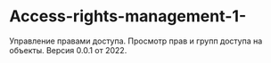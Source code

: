 # Access-rights-management-1-
Управление правами доступа. Просмотр прав и групп доступа на объекты. Версия 0.0.1 от 2022.
